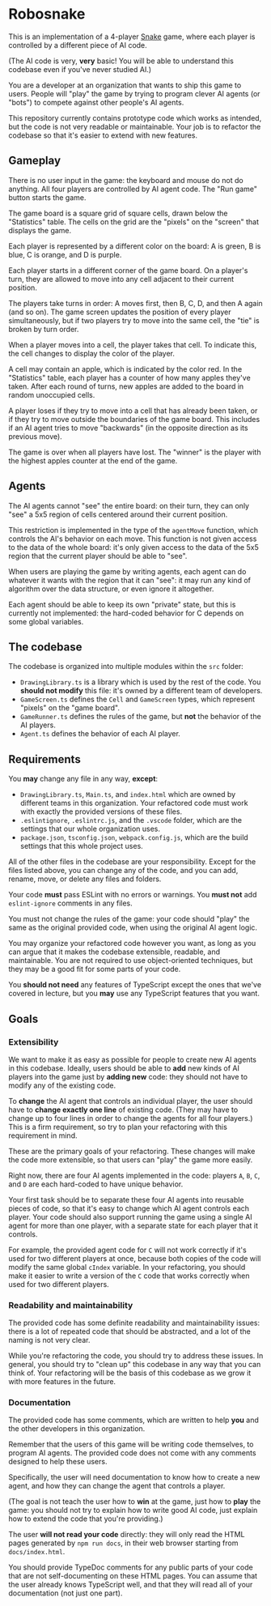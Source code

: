# Robosnake

This is an implementation of a 4-player [Snake](https://en.wikipedia.org/wiki/Snake_(video_game_genre)) game, where each player is controlled by a different piece of AI code.

(The AI code is very, **very** basic! You will be able to understand this codebase even if you've never studied AI.)

You are a developer at an organization that wants to ship this game to users. People will "play" the game by trying to program clever AI agents (or "bots") to compete against other people's AI agents.

This repository currently contains prototype code which works as intended, but the code is not very readable or maintainable. Your job is to refactor the codebase so that it's easier to extend with new features.


## Gameplay

There is no user input in the game: the keyboard and mouse do not do anything. All four players are controlled by AI agent code. The "Run game" button starts the game.

The game board is a square grid of square cells, drawn below the "Statistics" table. The cells on the grid are the "pixels" on the "screen" that displays the game.

Each player is represented by a different color on the board: A is green, B is blue, C is orange, and D is purple.

Each player starts in a different corner of the game board. On a player's turn, they are allowed to move into any cell adjacent to their current position.

The players take turns in order: A moves first, then B, C, D, and then A again (and so on). The game screen updates the position of every player simultaneously, but if two players try to move into the same cell, the "tie" is broken by turn order.

When a player moves into a cell, the player takes that cell. To indicate this, the cell changes to display the color of the player.

A cell may contain an apple, which is indicated by the color red. In the "Statistics" table, each player has a counter of how many apples they've taken. After each round of turns, new apples are added to the board in random unoccupied cells.

A player loses if they try to move into a cell that has already been taken, or if they try to move outside the boundaries of the game board. This includes if an AI agent tries to move "backwards" (in the opposite direction as its previous move).

The game is over when all players have lost. The "winner" is the player with the highest apples counter at the end of the game.


## Agents

The AI agents cannot "see" the entire board: on their turn, they can only "see" a 5x5 region of cells centered around their current position.

This restriction is implemented in the type of the `agentMove` function, which controls the AI's behavior on each move. This function is not given access to the data of the whole board: it's only given access to the data of the 5x5 region that the current player should be able to "see".

When users are playing the game by writing agents, each agent can do whatever it wants with the region that it can "see": it may run any kind of algorithm over the data structure, or even ignore it altogether.

Each agent should be able to keep its own "private" state, but this is currently not implemented: the hard-coded behavior for C depends on some global variables.


## The codebase

The codebase is organized into multiple modules within the `src` folder:
- `DrawingLibrary.ts` is a library which is used by the rest of the code. You **should not modify** this file: it's owned by a different team of developers.
- `GameScreen.ts` defines the `Cell` and `GameScreen` types, which represent "pixels" on the "game board".
- `GameRunner.ts` defines the rules of the game, but **not** the behavior of the AI players.
- `Agent.ts` defines the behavior of each AI player.


## Requirements

You **may** change any file in any way, **except**:
- `DrawingLibrary.ts`, `Main.ts`, and `index.html` which are owned by different teams in this organization. Your refactored code must work with exactly the provided versions of these files.
- `.eslintignore`, `.eslintrc.js`, and the `.vscode` folder, which are the settings that our whole organization uses.
- `package.json`, `tsconfig.json`, `webpack.config.js`, which are the build settings that this whole project uses.

All of the other files in the codebase are your responsibility. Except for the files listed above, you can change any of the code, and you can add, rename, move, or delete any files and folders.

Your code **must** pass ESLint with no errors or warnings. You **must not** add `eslint-ignore` comments in any files.

You must not change the rules of the game: your code should "play" the same as the original provided code, when using the original AI agent logic.

You may organize your refactored code however you want, as long as you can argue that it makes the codebase extensible, readable, and maintainable. You are not required to use object-oriented techniques, but they may be a good fit for some parts of your code.

You **should not need** any features of TypeScript except the ones that we've covered in lecture, but you **may** use any TypeScript features that you want.


## Goals

### Extensibility

We want to make it as easy as possible for people to create new AI agents in this codebase. Ideally, users should be able to **add** new kinds of AI players into the game just by **adding new** code: they should not have to modify any of the existing code.

To **change** the AI agent that controls an individual player, the user should have to **change exactly one line** of existing code. (They may have to change up to four lines in order to change the agents for all four players.) This is a firm requirement, so try to plan your refactoring with this requirement in mind.

These are the primary goals of your refactoring. These changes will make the code more extensible, so that users can "play" the game more easily.

Right now, there are four AI agents implemented in the code: players `A`, `B`, `C`, and `D` are each hard-coded to have unique behavior.

Your first task should be to separate these four AI agents into reusable pieces of code, so that it's easy to change which AI agent controls each player. Your code should also support running the game using a single AI agent for more than one player, with a separate state for each player that it controls.

For example, the provided agent code for `C` will not work correctly if it's used for two different players at once, because both copies of the code will modify the same global `cIndex` variable. In your refactoring, you should make it easier to write a version of the `C` code that works correctly when used for two different players.

### Readability and maintainability

The provided code has some definite readability and maintainability issues: there is a lot of repeated code that should be abstracted, and a lot of the naming is not very clear.

While you're refactoring the code, you should try to address these issues. In general, you should try to "clean up" this codebase in any way that you can think of. Your refactoring will be the basis of this codebase as we grow it with more features in the future.

### Documentation

The provided code has some comments, which are written to help **you** and the other developers in this organization.

Remember that the users of this game will be writing code themselves, to program AI agents. The provided code does not come with any comments designed to help these users.

Specifically, the user will need documentation to know how to create a new agent, and how they can change the agent that controls a player.

(The goal is not teach the user how to **win** at the game, just how to **play** the game: you should not try to explain how to write good AI code, just explain how to extend the code that you're providing.)

The user **will not read your code** directly: they will only read the HTML pages generated by `npm run docs`, in their web browser starting from `docs/index.html`.

You should provide TypeDoc comments for any public parts of your code that are not self-documenting on these HTML pages. You can assume that the user already knows TypeScript well, and that they will read all of your documentation (not just one part).